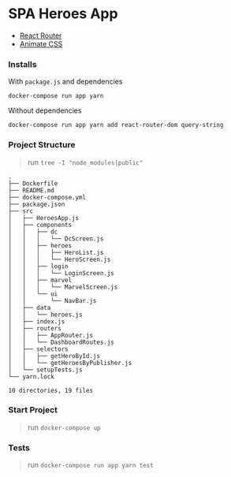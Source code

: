 # SPA Heroes App

- [React Router][react_router]
- [Animate CSS][animate_st]

[react_router]: https://reacttraining.com/react-router/web/guides/quick-start
[animate_st]: https://animate.style/

### Installs

With `package.js` and dependencies
```shell
docker-compose run app yarn
```

Without dependencies
```shell
docker-compose run app yarn add react-router-dom query-string
```

### Project Structure

> run `tree -I "node_modules|public"`
```shell
.
├── Dockerfile
├── README.md
├── docker-compose.yml
├── package.json
├── src
│   ├── HeroesApp.js
│   ├── components
│   │   ├── dc
│   │   │   └── DcScreen.js
│   │   ├── heroes
│   │   │   ├── HeroList.js
│   │   │   └── HeroScreen.js
│   │   ├── login
│   │   │   └── LoginScreen.js
│   │   ├── marvel
│   │   │   └── MarvelScreen.js
│   │   └── ui
│   │       └── NavBar.js
│   ├── data
│   │   └── heroes.js
│   ├── index.js
│   ├── routers
│   │   ├── AppRouter.js
│   │   └── DashboardRoutes.js
│   ├── selectors
│   │   ├── getHeroById.js
│   │   └── getHeroesByPublisher.js
│   └── setupTests.js
└── yarn.lock

10 directories, 19 files
```

### Start Project

> run `docker-compose up`

### Tests

> run `docker-compose run app yarn test`

